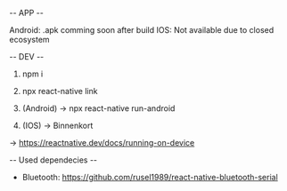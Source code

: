 -- APP --

Android: .apk comming soon after build
IOS:     Not available due to closed ecosystem

-- DEV --

1. npm i
2. npx react-native link

3. (Android) -> npx react-native run-android
3. (IOS) -> Binnenkort

-> https://reactnative.dev/docs/running-on-device



-- Used dependecies --

- Bluetooth: https://github.com/rusel1989/react-native-bluetooth-serial